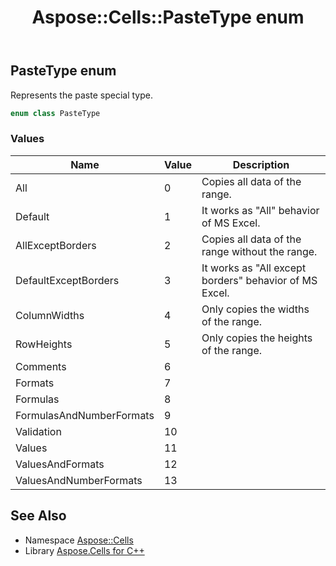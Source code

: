 ﻿---
title: Aspose::Cells::PasteType enum
linktitle: PasteType
second_title: Aspose.Cells for C++ API Reference
description: 'Aspose::Cells::PasteType enum. Represents the paste special type in C++.'
type: docs
weight: 23400
url: /cpp/aspose.cells/pastetype/
---
## PasteType enum


Represents the paste special type.

```cpp
enum class PasteType
```

### Values

| Name | Value | Description |
| --- | --- | --- |
| All | 0 | Copies all data of the range. |
| Default | 1 | It works as "All" behavior of MS Excel. |
| AllExceptBorders | 2 | Copies all data of the range without the range. |
| DefaultExceptBorders | 3 | It works as "All except borders" behavior of MS Excel. |
| ColumnWidths | 4 | Only copies the widths of the range. |
| RowHeights | 5 | Only copies the heights of the range. |
| Comments | 6 |  |
| Formats | 7 |  |
| Formulas | 8 |  |
| FormulasAndNumberFormats | 9 |  |
| Validation | 10 |  |
| Values | 11 |  |
| ValuesAndFormats | 12 |  |
| ValuesAndNumberFormats | 13 |  |

## See Also

* Namespace [Aspose::Cells](../)
* Library [Aspose.Cells for C++](../../)
